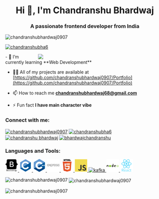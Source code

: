 <h1 align="center">Hi 👋, I'm Chandranshu Bhardwaj</h1>
<h3 align="center">A passionate frontend developer from India</h3>

<p align="left"> <img src="https://komarev.com/ghpvc/?username=chandranshubhardwaj0907&label=Profile%20views&color=0e75b6&style=flat" alt="chandranshubhardwaj0907" /> </p>

<p align="left"> <a href="https://twitter.com/chandranshubha6" target="blank"><img src="https://img.shields.io/twitter/follow/chandranshubha6?logo=twitter&style=for-the-badge" alt="chandranshubha6" /></a> </p>
<img align="right" width ="400" src="https://user-images.githubusercontent.com/55389276/140866485-8fb1c876-9a8f-4d6a-98dc-08c4981eaf70.gif">
- 🌱 I’m currently learning **Web Development**

- 👨‍💻 All of my projects are available at [https://github.com/chandranshubhardwaj0907/Portfolio](https://github.com/chandranshubhardwaj0907/Portfolio)

- 📫 How to reach me **chandranshubhardwaj68@gmail.com**

- ⚡ Fun fact **I have main character vibe**

<h3 align="left">Connect with me:</h3>
<p align="left">
<a href="https://codepen.io/chandranshubhardwaj0907" target="blank"><img align="center" src="https://raw.githubusercontent.com/rahuldkjain/github-profile-readme-generator/master/src/images/icons/Social/codepen.svg" alt="chandranshubhardwaj0907" height="30" width="40" /></a>
<a href="https://twitter.com/chandranshubha6" target="blank"><img align="center" src="https://raw.githubusercontent.com/rahuldkjain/github-profile-readme-generator/master/src/images/icons/Social/twitter.svg" alt="chandranshubha6" height="30" width="40" /></a>
<a href="https://linkedin.com/in/chandranshu bhardwaj" target="blank"><img align="center" src="https://raw.githubusercontent.com/rahuldkjain/github-profile-readme-generator/master/src/images/icons/Social/linked-in-alt.svg" alt="chandranshu bhardwaj" height="30" width="40" /></a>
<a href="https://instagram.com/bhardwajchandranshu" target="blank"><img align="center" src="https://raw.githubusercontent.com/rahuldkjain/github-profile-readme-generator/master/src/images/icons/Social/instagram.svg" alt="bhardwajchandranshu" height="30" width="40" /></a>
</p>

<h3 align="left">Languages and Tools:</h3>
<p align="left"> <a href="https://getbootstrap.com" target="_blank" rel="noreferrer"> <img src="https://raw.githubusercontent.com/devicons/devicon/master/icons/bootstrap/bootstrap-plain-wordmark.svg" alt="bootstrap" width="40" height="40"/> </a> <a href="https://www.cprogramming.com/" target="_blank" rel="noreferrer"> <img src="https://raw.githubusercontent.com/devicons/devicon/master/icons/c/c-original.svg" alt="c" width="40" height="40"/> </a> <a href="https://www.w3schools.com/cpp/" target="_blank" rel="noreferrer"> <img src="https://raw.githubusercontent.com/devicons/devicon/master/icons/cplusplus/cplusplus-original.svg" alt="cplusplus" width="40" height="40"/> </a> <a href="https://expressjs.com" target="_blank" rel="noreferrer"> <img src="https://raw.githubusercontent.com/devicons/devicon/master/icons/express/express-original-wordmark.svg" alt="express" width="40" height="40"/> </a> <a href="https://www.w3.org/html/" target="_blank" rel="noreferrer"> <img src="https://raw.githubusercontent.com/devicons/devicon/master/icons/html5/html5-original-wordmark.svg" alt="html5" width="40" height="40"/> </a> <a href="https://developer.mozilla.org/en-US/docs/Web/JavaScript" target="_blank" rel="noreferrer"> <img src="https://raw.githubusercontent.com/devicons/devicon/master/icons/javascript/javascript-original.svg" alt="javascript" width="40" height="40"/> </a> <a href="https://kafka.apache.org/" target="_blank" rel="noreferrer"> <img src="https://www.vectorlogo.zone/logos/apache_kafka/apache_kafka-icon.svg" alt="kafka" width="40" height="40"/> </a> <a href="https://nodejs.org" target="_blank" rel="noreferrer"> <img src="https://raw.githubusercontent.com/devicons/devicon/master/icons/nodejs/nodejs-original-wordmark.svg" alt="nodejs" width="40" height="40"/> </a> <a href="https://reactjs.org/" target="_blank" rel="noreferrer"> <img src="https://raw.githubusercontent.com/devicons/devicon/master/icons/react/react-original-wordmark.svg" alt="react" width="40" height="40"/> </a> </p>

<p><img align="left" src="https://github-readme-stats.vercel.app/api/top-langs?username=chandranshubhardwaj0907&show_icons=true&locale=en&layout=compact" alt="chandranshubhardwaj0907" /></p>

<p>&nbsp;<img align="center" src="https://github-readme-stats.vercel.app/api?username=chandranshubhardwaj0907&show_icons=true&locale=en" alt="chandranshubhardwaj0907" /></p>

<p><img align="center" src="https://github-readme-streak-stats.herokuapp.com/?user=chandranshubhardwaj0907&" alt="chandranshubhardwaj0907" /></p>

